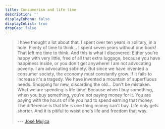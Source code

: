 ```yaml
---
title: Consumerism and life time
description: ''
displayInMenu: false
displayInList: true
dropCap: false
---
```


> I have thought a lot about that. I spent over ten years in solitary, in a hole. Plenty of time to think... I spent seven years without one book! That left me time to think. And this is what I discovered: Either you're happy with very little, free of all that extra luggage, because you have happiness inside, or you don't get anywhere! I am not advocating poverty. I am advocating sobriety. But since we have invented a consumer society, the economy must constantly grow. If it fails to increase it's a tragedy. We have invented a mountain of superfluous needs. Shopping for new, discarding the old... Don't be mistaken. What we are spending is life time! Because when I buy something, when you buy something, you're not paying money for it. You are paying with the hours of life you had to spend earning that money. The difference is that life is one thing money can't buy. Life only gets shorter. And it is pitiful to waist one's life and freedom that way.  
> &nbsp;   
> --- [José Mujica](https://en.wikipedia.org/wiki/Jos%C3%A9_Mujica)


